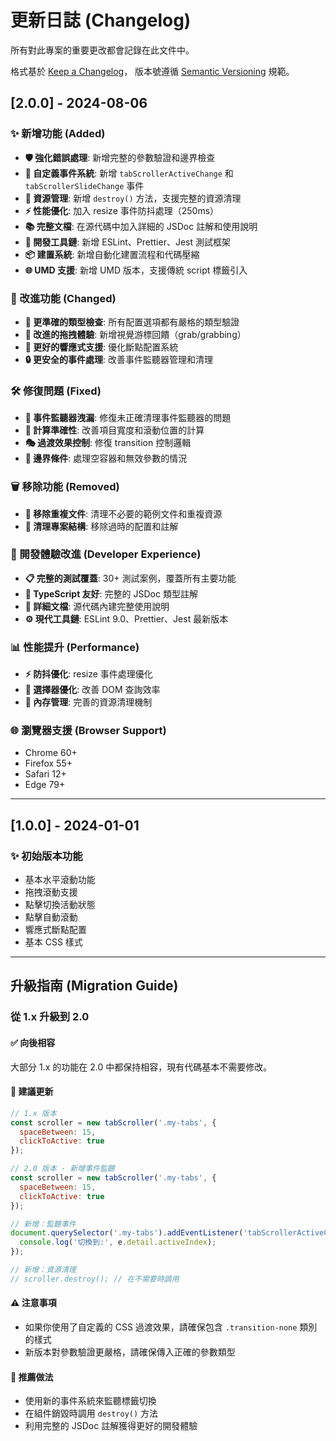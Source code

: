 # 更新日誌 (Changelog)

所有對此專案的重要更改都會記錄在此文件中。

格式基於 [Keep a Changelog](https://keepachangelog.com/zh-TW/1.0.0/)，
版本號遵循 [Semantic Versioning](https://semver.org/lang/zh-TW/) 規範。

## [2.0.0] - 2024-08-06

### ✨ 新增功能 (Added)
- **🛡️ 強化錯誤處理**: 新增完整的參數驗證和邊界檢查
- **🎪 自定義事件系統**: 新增 `tabScrollerActiveChange` 和 `tabScrollerSlideChange` 事件
- **🧹 資源管理**: 新增 `destroy()` 方法，支援完整的資源清理
- **⚡ 性能優化**: 加入 resize 事件防抖處理（250ms）
- **📚 完整文檔**: 在源代碼中加入詳細的 JSDoc 註解和使用說明
- **🔧 開發工具鏈**: 新增 ESLint、Prettier、Jest 測試框架
- **📦 建置系統**: 新增自動化建置流程和代碼壓縮
- **🌐 UMD 支援**: 新增 UMD 版本，支援傳統 script 標籤引入

### 🔄 改進功能 (Changed)
- **🎯 更準確的類型檢查**: 所有配置選項都有嚴格的類型驗證
- **🎨 改進的拖拽體驗**: 新增視覺游標回饋（grab/grabbing）
- **📱 更好的響應式支援**: 優化斷點配置系統
- **🔒 更安全的事件處理**: 改善事件監聽器管理和清理

### 🛠️ 修復問題 (Fixed)
- **🔧 事件監聽器洩漏**: 修復未正確清理事件監聽器的問題
- **📐 計算準確性**: 改善項目寬度和滾動位置的計算
- **🎭 過渡效果控制**: 修復 transition 控制邏輯
- **🧪 邊界條件**: 處理空容器和無效參數的情況

### 🗑️ 移除功能 (Removed)
- **📄 移除重複文件**: 清理不必要的範例文件和重複資源
- **🧹 清理專案結構**: 移除過時的配置和註解

### 🔧 開發體驗改進 (Developer Experience)
- **📋 完整的測試覆蓋**: 30+ 測試案例，覆蓋所有主要功能
- **🎯 TypeScript 友好**: 完整的 JSDoc 類型註解
- **📖 詳細文檔**: 源代碼內建完整使用說明
- **⚙️ 現代工具鏈**: ESLint 9.0、Prettier、Jest 最新版本

### 📊 性能提升 (Performance)
- **⚡ 防抖優化**: resize 事件處理優化 
- **🎯 選擇器優化**: 改善 DOM 查詢效率
- **🧠 內存管理**: 完善的資源清理機制

### 🌐 瀏覽器支援 (Browser Support)
- Chrome 60+
- Firefox 55+  
- Safari 12+
- Edge 79+

---

## [1.0.0] - 2024-01-01

### ✨ 初始版本功能
- 基本水平滾動功能
- 拖拽滾動支援
- 點擊切換活動狀態
- 點擊自動滾動
- 響應式斷點配置
- 基本 CSS 樣式

---

## 升級指南 (Migration Guide)

### 從 1.x 升級到 2.0

#### ✅ 向後相容
大部分 1.x 的功能在 2.0 中都保持相容，現有代碼基本不需要修改。

#### 🔄 建議更新

```javascript
// 1.x 版本
const scroller = new tabScroller('.my-tabs', {
  spaceBetween: 15,
  clickToActive: true
});

// 2.0 版本 - 新增事件監聽
const scroller = new tabScroller('.my-tabs', {
  spaceBetween: 15,
  clickToActive: true
});

// 新增：監聽事件
document.querySelector('.my-tabs').addEventListener('tabScrollerActiveChange', (e) => {
  console.log('切換到:', e.detail.activeIndex);
});

// 新增：資源清理
// scroller.destroy(); // 在不需要時調用
```

#### ⚠️ 注意事項
- 如果你使用了自定義的 CSS 過渡效果，請確保包含 `.transition-none` 類別的樣式
- 新版本對參數驗證更嚴格，請確保傳入正確的參數類型

#### 🎯 推薦做法
- 使用新的事件系統來監聽標籤切換
- 在組件銷毀時調用 `destroy()` 方法
- 利用完整的 JSDoc 註解獲得更好的開發體驗